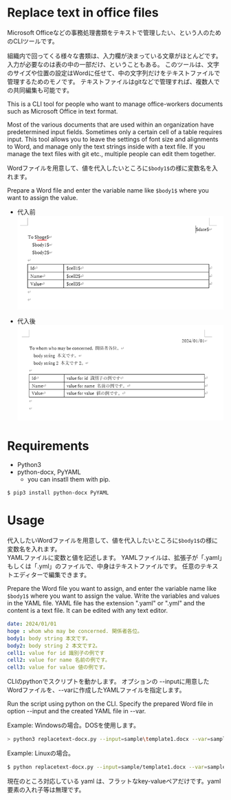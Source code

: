 # Replace text in office files

Microsoft Officeなどの事務処理書類をテキストで管理したい、という人のためのCLIツールです。

組織内で回ってくる様々な書類は、入力欄が決まっている文章がほとんどです。入力が必要なのは表の中の一部だけ、ということもある。
このツールは、文字のサイズや位置の設定はWordに任せて、中の文字列だけをテキストファイルで管理するためのモノです。
テキストファイルはgitなどで管理すれば、複数人での共同編集も可能です。

This is a CLI tool for people who want to manage office-workers documents such as Microsoft Office in text format.

Most of the various documents that are used within an organization have predetermined input fields. Sometimes only a certain cell of a table requires input.
This tool allows you to leave the settings of font size and alignments to Word, and manage only the text strings inside with a text file.
If you manage the text files with git etc., multiple people can edit them together.

Wordファイルを用意して、値を代入したいところに```$body1$```の様に変数名を入れます。

Prepare a Word file and enter the variable name like ````$body1$```` where you want to assign the value.

- 代入前  
![alt text](sample/before.png "代入前")

- 代入後  
![alt text](sample/after.png "代入後")

# Requirements
- Python3
- python-docx, PyYAML
  - you can insatll them with pip.
  
```bash
$ pip3 install python-docx PyYAML
```


# Usage
代入したいWordファイルを用意して、値を代入したいところに```$body1$```の様に変数名を入れます。  
YAMLファイルに変数と値を記述します。
YAMLファイルは、拡張子が「.yaml」もしくは「.yml」のファイルで、中身はテキストファイルです。
任意のテキストエディターで編集できます。

Prepare the Word file you want to assign, and enter the variable name like ````$body1$```` where you want to assign the value.
Write the variables and values in the YAML file.
YAML file has the extension ".yaml" or ".yml" and the content is a text file.
It can be edited with any text editor.

```yaml
date: 2024/01/01
hoge : whom who may be concerned. 関係者各位。 
body1: body string 本文です。
body2: body string 2 本文です2。
cell1: value for id 識別子の例です
cell2: value for name 名前の例です。
cell3: value for value 値の例です。
```

CLIのpythonでスクリプトを動かします。
オプションの --inputに用意したWordファイルを、--varに作成したYAMLファイルを指定します。 

Run the script using python on the CLI.
Specify the prepared Word file in option --input and the created YAML file in --var.

Example: Windowsの場合。DOSを使用します。
```bash
> python3 replacetext-docx.py --input=sample\template1.docx --var=sample\template1.yaml --out=out.docx
```

Example: Linuxの場合。
```bash
$ python replacetext-docx.py --input=sample/template1.docx --var=sample/template1.yaml --out=out.docx
```



現在のところ対応している yaml は、フラットなkey-valueペアだけです。yaml 要素の入れ子等は無理です。

